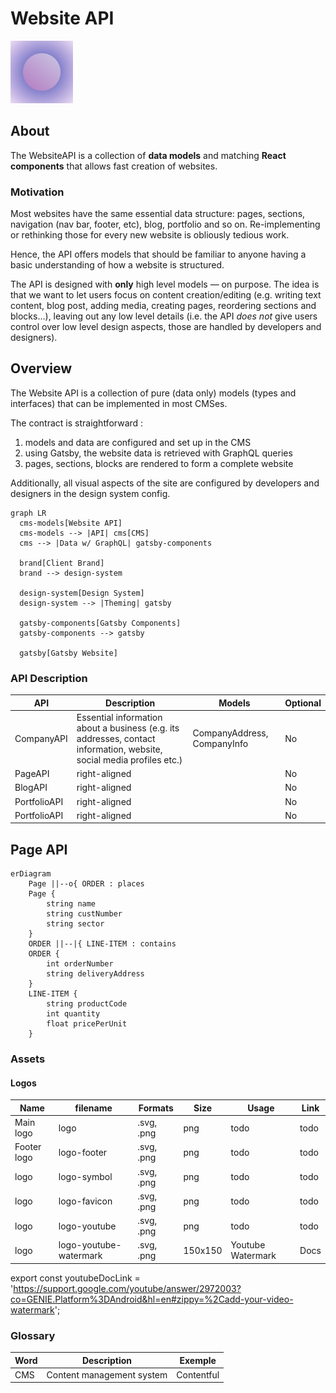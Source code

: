 # Website API

![Logo](./website-api-logo.png)

## About

The WebsiteAPI is a collection of **data models** and matching **React components** that allows fast creation of websites.

### Motivation

Most websites have the same essential data structure: pages, sections, navigation (nav bar, footer, etc), blog, portfolio and so on. Re-implementing or rethinking those for every new website is obliously tedious work.

Hence, the API offers models that should be familiar to anyone having a basic understanding of how a website is structured.

The API is designed with **only** high level models — on purpose. The idea is that we want to let users focus on content creation/editing (e.g. writing text content, blog post, adding media, creating pages, reordering sections and blocks...), leaving out any low level details (i.e. the API _does not_ give users control over low level design aspects, those are handled by developers and designers).

## Overview

The Website API is a collection of pure (data only) models (types and interfaces) that can be implemented in most CMSes.

The contract is straightforward :

1. models and data are configured and set up in the CMS
1. using Gatsby, the website data is retrieved with GraphQL queries
1. pages, sections, blocks are rendered to form a complete website

Additionally, all visual aspects of the site are configured by developers and designers in the design system config.

```mermaid
graph LR
  cms-models[Website API]
  cms-models --> |API| cms[CMS]
  cms --> |Data w/ GraphQL| gatsby-components

  brand[Client Brand]
  brand --> design-system

  design-system[Design System]
  design-system --> |Theming| gatsby

  gatsby-components[Gatsby Components]
  gatsby-components --> gatsby

  gatsby[Gatsby Website]
```

### API Description

| API          | Description                                                                                                           | Models                      | Optional |
| ------------ | --------------------------------------------------------------------------------------------------------------------- | --------------------------- | -------- |
| CompanyAPI   | Essential information about a business (e.g. its addresses, contact information, website, social media profiles etc.) | CompanyAddress, CompanyInfo | No       |
| PageAPI      | right-aligned                                                                                                         |                             | No       |
| BlogAPI      | right-aligned                                                                                                         |                             | No       |
| PortfolioAPI | right-aligned                                                                                                         |                             | No       |
| PortfolioAPI | right-aligned                                                                                                         |                             | No       |

## Page API

```mermaid
erDiagram
    Page ||--o{ ORDER : places
    Page {
        string name
        string custNumber
        string sector
    }
    ORDER ||--|{ LINE-ITEM : contains
    ORDER {
        int orderNumber
        string deliveryAddress
    }
    LINE-ITEM {
        string productCode
        int quantity
        float pricePerUnit
    }
```

### Assets

#### Logos

| Name        | filename               | Formats    | Size    | Usage             | Link                                    |
| ----------- | ---------------------- | ---------- | ------- | ----------------- | --------------------------------------- |
| Main logo   | logo                   | .svg, .png | png     | todo              | todo                                    |
| Footer logo | logo-footer            | .svg, .png | png     | todo              | todo                                    |
| logo        | logo-symbol            | .svg, .png | png     | todo              | todo                                    |
| logo        | logo-favicon           | .svg, .png | png     | todo              | todo                                    |
| logo        | logo-youtube           | .svg, .png | png     | todo              | todo                                    |
| logo        | logo-youtube-watermark | .svg, .png | 150x150 | Youtube Watermark | <Link href={youtubeDocLink}>Docs</Link> |

export const youtubeDocLink = 'https://support.google.com/youtube/answer/2972003?co=GENIE.Platform%3DAndroid&hl=en#zippy=%2Cadd-your-video-watermark';

### Glossary

| Word | Description               | Exemple    |
| ---- | ------------------------- | ---------- |
| CMS  | Content management system | Contentful |
